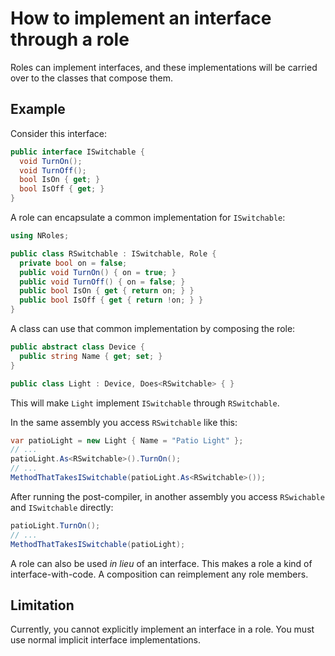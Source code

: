 # How to implement an interface through a role #

Roles can implement interfaces, and these implementations will be carried over to the classes that compose them.

## Example ##

Consider this interface:

```cs
public interface ISwitchable {
  void TurnOn();
  void TurnOff();
  bool IsOn { get; }
  bool IsOff { get; }
}
```

A role can encapsulate a common implementation for `ISwitchable`:

```cs
using NRoles;

public class RSwitchable : ISwitchable, Role {
  private bool on = false;
  public void TurnOn() { on = true; }
  public void TurnOff() { on = false; }
  public bool IsOn { get { return on; } }
  public bool IsOff { get { return !on; } }
}
```

A class can use that common implementation by composing the role:

```cs
public abstract class Device {
  public string Name { get; set; }
}

public class Light : Device, Does<RSwitchable> { }
```

This will make `Light` implement `ISwitchable` through `RSwitchable`.

In the same assembly you access `RSwitchable` like this:

```cs
var patioLight = new Light { Name = "Patio Light" };
// ...
patioLight.As<RSwitchable>().TurnOn();
// ...
MethodThatTakesISwitchable(patioLight.As<RSwitchable>());
```

After running the post-compiler, in another assembly you access `RSwichable` and `ISwitchable` directly:

```cs
patioLight.TurnOn();
// ...
MethodThatTakesISwitchable(patioLight);
```

A role can also be used _in lieu_ of an interface. This makes a role a kind of interface-with-code. A composition can reimplement any role members.

## Limitation ##

Currently, you cannot explicitly implement an interface in a role. You must use normal implicit interface implementations.
